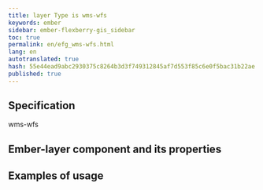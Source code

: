 ```yaml
--- 
title: layer Type is wms-wfs 
keywords: ember 
sidebar: ember-flexberry-gis_sidebar 
toc: true 
permalink: en/efg_wms-wfs.html 
lang: en 
autotranslated: true 
hash: 55e44ead9abc2930375c8264b3d3f749312845af7d553f85c6e0f5bac31b22ae 
published: true 
--- 
```


## Specification 

wms-wfs 

## Ember-layer component and its properties 

## Examples of usage 



